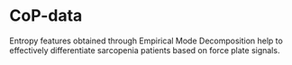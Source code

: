 # CoP-data
Entropy features obtained through Empirical Mode Decomposition help to effectively differentiate sarcopenia patients based on force plate signals.
